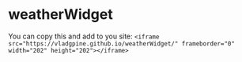 # weatherWidget

You can copy this and add to you site: `<iframe src="https://vladgpine.github.io/weatherWidget/" frameborder="0" width="202" height="202"></iframe>`
